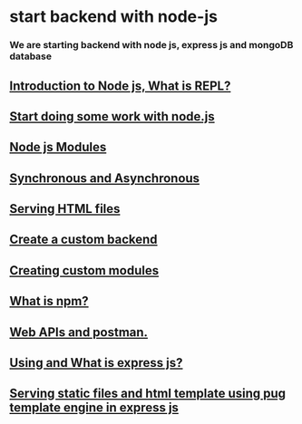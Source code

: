 # start backend with node-js
### We are starting backend with node js, express js and mongoDB database

## <a href="1_intro_node">Introduction to Node js, What is REPL? </a>
## <a href="2_start">Start doing some work with node.js</a>
## <a href="3_node_modules">Node js Modules </a>
## <a href="4_block_non_block_code">Synchronous and Asynchronous </a>
## <a href="5_serving_html"> Serving HTML files</a>
## <a href="6_create_backend">Create a custom backend </a>
## <a href="7_create_modules">Creating custom modules </a>

## <a href="8_npm">What is npm?</a>
## <a href="9_api_postman">Web APIs and postman.</a>

## <a href="10_express">Using and What is express js?</a>
## <a href="11_pug_static_files">Serving static files and html template using pug template engine in express js</a>





